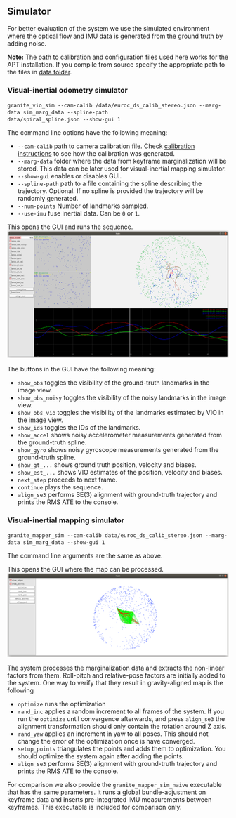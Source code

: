 ## Simulator

For better evaluation of the system we use the simulated environment where the optical flow and IMU data is generated from the ground truth by adding noise.

**Note:** The path to calibration and configuration files used here works for the APT installation. If you compile from source specify the appropriate path to the files in [data folder](/data/).


### Visual-inertial odometry simulator
```
granite_vio_sim --cam-calib /data/euroc_ds_calib_stereo.json --marg-data sim_marg_data --spline-path
data/spiral_spline.json --show-gui 1 
```

The command line options have the following meaning:
* `--cam-calib` path to camera calibration file. Check [calibration instructions](doc/Calibration.md) to see how the calibration was generated.
* `--marg-data` folder where the data from keyframe marginalization will be stored. This data can be later used for visual-inertial mapping simulator.
* `--show-gui` enables or disables GUI.
* `--spline-path` path to a file containing the spline describing the trajectory. Optional. If no spline is provided the trajectory will be randomly generated.
* `--num-points` Number of landmarks sampled.
* `--use-imu` fuse inertial data. Can be `0` or `1`.

This opens the GUI and runs the sequence.
![SIM_VIO](/doc/img/SIM_VIO.png)

The buttons in the GUI have the following meaning:
* `show_obs` toggles the visibility of the ground-truth landmarks in the image view.
* `show_obs_noisy` toggles the visibility of the noisy landmarks in the image view.
* `show_obs_vio` toggles the visibility of the landmarks estimated by VIO in the image view.
* `show_ids` toggles the IDs of the landmarks.
* `show_accel` shows noisy accelerometer measurements generated from the ground-truth spline.
* `show_gyro` shows noisy gyroscope measurements generated from the ground-truth spline.
* `show_gt_...` shows ground truth position, velocity and biases.
* `show_est_...` shows VIO estimates of the position, velocity and biases.
* `next_step` proceeds to next frame.
* `continue` plays the sequence.
* `align_se3` performs SE(3) alignment with ground-truth trajectory and prints the RMS ATE to the console.


### Visual-inertial mapping simulator
```
granite_mapper_sim --cam-calib data/euroc_ds_calib_stereo.json --marg-data sim_marg_data --show-gui 1
```
The command line arguments are the same as above.

This opens the GUI where the map can be processed.
![SIM_MAPPER](/doc/img/SIM_MAPPER.png)

The system processes the marginalization data and extracts the non-linear factors from them. Roll-pitch and relative-pose factors are initially added to the system. One way to verify that they result in gravity-aligned map is the following
* `optimize` runs the optimization
* `rand_inc` applies a random increment to all frames of the system. If you run the `optimize` until convergence afterwards, and press `align_se3` the alignment transformation should only contain the rotation around Z axis.
* `rand_yaw` applies an increment in yaw to all poses. This should not change the error of the optimization once is have converged.
* `setup_points` triangulates the points and adds them to optimization. You should optimize the system again after adding the points.
* `align_se3` performs SE(3) alignment with ground-truth trajectory and prints the RMS ATE to the console.

For comparison we also provide the `granite_mapper_sim_naive` executable that has the same parameters. It runs a global bundle-adjustment on keyframe data and inserts pre-integrated IMU measurements between keyframes. This executable is included for comparison only.